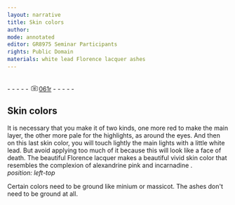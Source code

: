 ```yaml
---
layout: narrative
title: Skin colors
author:
mode: annotated
editor: GR8975 Seminar Participants
rights: Public Domain
materials: white lead Florence lacquer ashes
---
```


 <br/>- - - - - <a href="http://gallica.bnf.fr/ark:/12148/btv1b10500001g/f127.image"><img src="../assets/photo-icon.png" alt="folio image: " style="display:inline-block; margin-bottom:-3px;"/>061r</a> - - - - - <br/> 
## Skin colors

 
It is necessary that you make it of two kinds, one more red to make the main layer, the other more pale for the highlights, as around the eyes. And then on this last skin color, you will touch lightly the main lights with a little white lead. But avoid applying too much of it because this will look like a face of death. The beautiful Florence lacquer makes a beautiful vivid skin color that resembles the complexion of alexandrine pink and incarnadine
. 
*position: left-top*

 Certain colors need to be ground like minium or massicot. The ashes don't need to be ground at all.
 